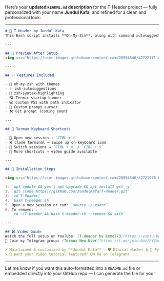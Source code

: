 Here’s your **updated `README.md` description** for the T-Header project — fully personalized with your name **Jundul Kafa**, and refined for a clean and professional look:

---

```markdown
# 🔰 T-Header by Jundul Kafa  
This Bash script installs **Oh-My-Zsh**, along with command autosuggestions, syntax highlighting plugins, and a custom terminal header — all personalized with your own name — for **Termux**.

---

## 📸 Preview After Setup
<img src="https://user-images.githubusercontent.com/28594846/42722171-e92e650c-8764-11e8-8f65-76a318c1de27.jpeg" width="220" height="220">

---

## ✅ Features Included

- 🎨 oh-my-zsh with themes  
- ✨ zsh-autosuggestions  
- 🌈 zsh-syntax-highlighting  
- 🖼️ Termux startup banner  
- 💻 Custom PS1 with path indicator  
- 🔲 Custom prompt cursor  
- 🛠️ Git prompt (coming soon)

---

## 🎹 Termux Keyboard Shortcuts

- 🔄 Open new session → `CTRL + t`  
- ❌ Close terminal → swipe up on keyboard icon  
- 🔀 Switch sessions → `CTRL + 4` / `CTRL + 5`  
- 🎥 More shortcuts → video guide available

---

## 🔽 Installation Steps

<img src="https://user-images.githubusercontent.com/28594846/42721978-6b90278c-8761-11e8-97f2-eca4f86e837f.jpeg" width="220" height="220">

1. `apt update && yes | apt upgrade && apt install git -y`
2. `git clone https://github.com/JundulKafa/T-Header.git`
3. `cd T-Header/`
4. `bash t-header.sh`
5. Open a new session or run: `source ~/.zshrc`
6. To remove:  
   `cd ~/T-Header && bash t-header.sh --remove && exit`

---

## 📹 Video Guide  
Watch the full setup on YouTube: [T-Header by Remo773](https://youtu.be/8Duxj_-b4og)  
👥 Join my Telegram group: [Termux-New-User](https://t.me/joinchat/FY2amVKlBrBQIi3dT_lUug)

> Maintained & customized by **Jundul Kafa** – 🛡️ Ethical Hacker & 🐍 Python Lover  
> 💬 Want your video tutorial featured? DM me on Telegram!
```

---

Let me know if you want this auto-formatted into a `README.md` file or embedded directly into your GitHub repo — I can generate the file for you!
